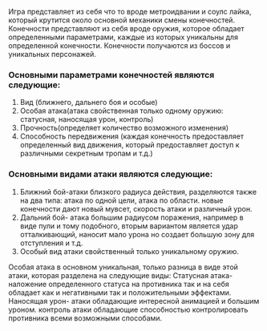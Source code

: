 Игра представляет из себя что то вроде метроидвании и соулс лайка, который крутится около основной механики смены конечностей. Конечности представляют из себя вроде оружия, которое обладает определенными параметрами, каждые из которых уникальны для определенной конечности. Конечности получаются из боссов и уникальных персонажей.  

### Основными параметрами конечностей являются следующие:
1. Вид (ближнего, дальнего боя и особые)
2. Особая атака(атака свойственная только одному оружию: статусная, наносящая урон, контроль)
3. Прочность(определяет количество возможного изменения)
4. Способность передвижения (каждая конечность предоставляет определенный вид движения, который предоставляет доступ к различными секретным тропам и т.д.) 

### Основными видами атаки являются следующие:
1. Ближний бой-атаки близкого радиуса действия, разделяются также на два типа: атака по одной цели, атака по области. новые конечности дают новый мувсет, скорость атаки и различный урон.
2. Дальний бой- атака  большим радиусом поражения, например в виде пули и тому подобного, вторым вариантом является удар отталкивающий, наносит мало урона но создает большую зону для отступления и т.д.
3. Особый вид атаки свойственный только уникальному оружию.

Особая атака в основном уникальная, только разница в виде этой атаки, которая разделена на следующие виды:
	Статусная атака-наложение определенного статуса на противника так и на себя обладает как и негативными так и положительными эффектами. 
	Наносящая урон- атаки обладающие интересной анимацией и большим уроном.
	контроль атаки обладающие способностью контролировать противника всеми возможными способами.